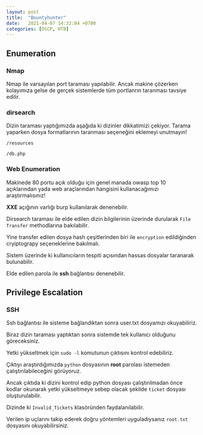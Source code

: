 ```yaml
---
layout: post
title:  "Bountyhunter"
date:   2021-04-07 14:32:04 +0700
categories: [OSCP, HTB]
---
```


## Enumeration

### Nmap

Nmap ile varsayılan port taraması yapılabilir. Ancak makine çözerken kolayımıza gelse de gerçek sistemlerde tüm portlanrın taranması tavsiye edilir.

### dirsearch

Dizin taraması yaptığımızda aşağıda ki dizinler dikkatimizi çekiyor. Tarama yaparken dosya formatlarının taranması seçeneğini eklemeyi unutmayın!

`/resources`

`/db.php`

### Web Enumeration

Makinede 80 portu açık olduğu için genel manada owasp top 10 açıklarından yada web araçlarından hangisini kullanacağımızı araştırmalısınız!

**XXE** açığının varlığı burp kullanılarak denenebilir.

Dirsearch taraması ile elde edilen dizin bilgilerinin üzerinde durularak `File Transfer` methodlarına bakılabilir.

Yine transfer edilen dosya hash çeşitlerinden biri ile `encryption` edildiğinden cryiptograpy seçeneklerine bakılmalı.

Sistem üzerinde ki kullanıcıların tespiti açısından hassas dosyalar taranarak bulunabilir.

Elde edilen parola ile **ssh** bağlantısı denenebilir.

## Privilege Escalation

### SSH

Ssh bağlantısı ile sisteme bağlandıktan sonra user.txt dosyamızı okuyabiliriz.

Biraz dizin taraması yaptıktan sonra sistemde tek kullanıcı olduğunu göreceksiniz. 

Yetki yükseltmek için `sudo -l` komutunun çıktısını kontrol edebiliriz.

Çıktıyı araştırdığımızda `python` dosyasının **root** parolası istemeden çalıştırılabileceğini görüyoruz.

Ancak çıktıda ki dizini kontrol edip python dosyası çalıştırılmadan önce kodlar okunarak yetki yükseltmeye sebep olacak şekilde `ticket` dosyası oluşturulabilir. 

Dizinde ki `Invalid_Tickets` klasöründen faydalanılabilir.


Verilen ip uçlarını takip ederek doğru yöntemleri uyguladıysanız `root.txt` dosyasını okuyabilirsiniz.







